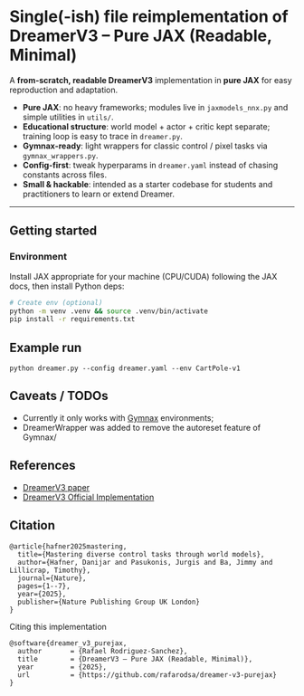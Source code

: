 # Single(-ish) file reimplementation of DreamerV3 – Pure JAX (Readable, Minimal)

A **from-scratch, readable DreamerV3** implementation in **pure JAX** for easy reproduction and adaptation.


- **Pure JAX**: no heavy frameworks; modules live in `jaxmodels_nnx.py` and simple utilities in `utils/`.
- **Educational structure**: world model + actor + critic kept separate; training loop is easy to trace in `dreamer.py`.
- **Gymnax-ready**: light wrappers for classic control / pixel tasks via `gymnax_wrappers.py`.
- **Config-first**: tweak hyperparams in `dreamer.yaml` instead of chasing constants across files.
- **Small & hackable**: intended as a starter codebase for students and practitioners to learn or extend Dreamer.

---

## Getting started

### Environment

Install JAX appropriate for your machine (CPU/CUDA) following the JAX docs, then install Python deps:

```bash
# Create env (optional)
python -m venv .venv && source .venv/bin/activate
pip install -r requirements.txt
```


## Example run 

```
python dreamer.py --config dreamer.yaml --env CartPole-v1
```

## Caveats / TODOs

- Currently it only works with [Gymnax](https://github.com/RobertTLange/gymnax) environments;
- DreamerWrapper was added to remove the autoreset feature of Gymnax/

## References

- [DreamerV3 paper](https://arxiv.org/abs/2301.04104)
- [DreamerV3 Official Implementation](https://github.com/danijar/dreamerv3) 

## Citation

```
@article{hafner2025mastering,
  title={Mastering diverse control tasks through world models},
  author={Hafner, Danijar and Pasukonis, Jurgis and Ba, Jimmy and Lillicrap, Timothy},
  journal={Nature},
  pages={1--7},
  year={2025},
  publisher={Nature Publishing Group UK London}
}
```

Citing this implementation
```
@software{dreamer_v3_purejax,
  author       = {Rafael Rodriguez-Sanchez},
  title        = {DreamerV3 — Pure JAX (Readable, Minimal)},
  year         = {2025},
  url          = {https://github.com/rafarodsa/dreamer-v3-purejax}
}
```